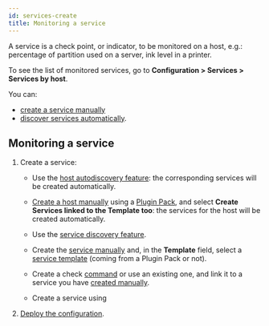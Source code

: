 ```yaml
---
id: services-create
title: Monitoring a service
---
```


A service is a check point, or indicator, to be monitored on a host, e.g.: percentage of partition used on a server, ink level in a printer.

To see the list of monitored services, go to **Configuration > Services > Services by host**.

You can:

- [create a service manually](services)
- [discover services automatically](../discovery/services-discovery).

## Monitoring a service

1. Create a service:

    - Use the [host autodiscovery feature](../discovery/hosts-discovery): the corresponding services will be created automatically.

    - [Create a host manually](hosts) using a [Plugin Pack](../pluginpacks), and select **Create Services linked to the Template too**: the services for the host will be created automatically.

    - Use the [service discovery feature](../discovery/services-discovery).

    - Create the [service manually](services) and, in the **Template** field, select a [service template](services-templates) (coming from a Plugin Pack or not).

    - Create a check [command](commands) or use an existing one, and link it to a service you have [created manually](services).

    - Create a service using <!--[the API]().-->

2. [Deploy the configuration](../monitoring-servers/deploying-a-configuration).